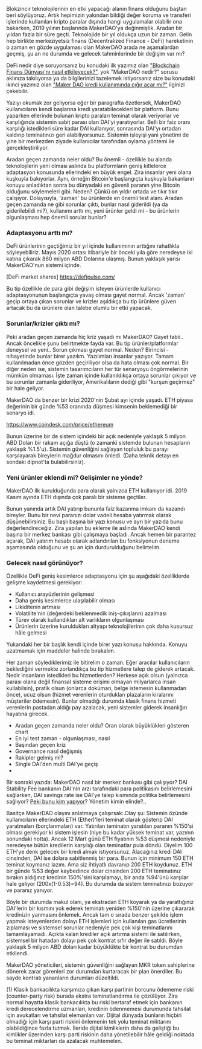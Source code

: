 Blokzincir teknolojilerinin en etki yapacağı alanın finans olduğunu baştan beri söylüyoruz. Artık hepimizin yakından bildiği değer koruma ve transferi işlerinde kullanılan kripto paralar dışında hangi uygulamalar olabilir ona bakarken, 2019 yılının başlarında MakerDAO'ya değinmiştik. Aradan bir yıldan fazla bir süre geçti. Teknolojide bir yıl oldukça uzun bir zaman. Gelin hep birlikte merkeziyetsiz finans (Decentralized Finance - DeFi) hareketinin o zaman en gözde uygulaması olan MakerDAO arada ne aşamalardan geçmiş, şu an ne durumda ve gelecek tahminlerinde bir değişim var mı?

DeFi nedir diye soruyorsanız bu konudaki ilk yazımız olan ["Blockchain Finans Dünyası'nı nasıl etkileyecek?"](https://ademimerkezi.com/genel/2019/02/14/Blockchain-finans-dunyasini-nasil-etkileyecek.html), yok "MakerDAO nedir?" sorusu aklınıza takılıyorsa ya da bilgilerinizi tazelemek istiyorsanız size bu konudaki ikinci yazımız olan ["Maker DAO kredi kullanımında çığır açar mı?"](/genel/2019/02/15/MakerDAO-kredi-kullaniminda-cigir-acar-mi.html) ilginizi çekebilir. 

Yazıyı okumak zor geliyorsa eğer bir paragrafta özetlersek, MakerDAO kullanıcıların kendi başlarına kredi yaratabilecekleri bir platform. Bunu yaparken ellerinde bulunan kripto paraları teminat olarak veriyorlar ve karşılığında sistemin sabit parası olan DAI'yi yaratıyorlar. Belli bir faiz oranı karşılığı istedikleri süre kadar DAI kullanıyor, sonrasında DAI'yı ortadan kaldırıp teminatınızı geri alabiliyorsunuz. Sistemin işleyişi yani yönetimi de yine bir merkezden ziyade kullanıcılar tarafından oylama yöntemi ile gerçekleştiriliyor. 

Aradan geçen zamanda neler oldu? Bu önemli -  özellikle bu alanda teknolojilerin yeni olması aslında bu platformların geniş kitlelerce adaptasyon konusunda ellerindeki en büyük engel. Zira insanlar yeni olana kuşkuyla bakıyorlar. Aynı, örneğin Bitcoin'e başlangıçta kuşkuyla bakanların konuyu anladıktan sonra bu dünyadaki en güvenli paranın yine Bitcoin olduğunu söylemeleri gibi. Neden? Çünkü on yıldır ortada ve tıkır tıkır çalışıyor. Dolayısıyla, 'zaman' bu ürünlerde en önemli test alanı. Aradan geçen zamanda ne gibi sorunlar çıktı, bunlar nasıl giderildi (ya da giderilebildi mi?), kullanımı arttı mı, yeni ürünler geldi mi - bu ürünlerin olgunlaşması hep önemli sorular bunlar? 

### Adaptasyonu arttı mı?
DeFi ürünlerinin geçtiğimiz bir yıl içinde kullanımının arttığını rahatlıkla söyleyebiliriz. Mayıs 2020 ortası itibariyle bir önceki yıla göre neredeyse iki katına çıkarak 860 milyon ABD Dolarına ulaşmış. Bunun yaklaşık yarısı MakerDAO'nun sistemi içinde.

[DeFi market shares]
https://defipulse.com/

Bu tip özellikle de para gibi değişim isteyen ürünlerde kullanıcı adaptasyonunun başlangıçta yavaş olması gayet normal.  Ancak 'zaman' geçip ortaya çıkan sorunlar ve krizler aşıldıkça bu tip ürünlere güven artacak bu da ürünlere olan talebe olumlu bir etki yapacak. 


### Sorunlar/krizler çıktı mı?

Peki aradan geçen zamanda hiç kriz yaşadı mı MakerDAO? Gayet tabii..  Ancak öncelikle şunu belirtmekte fayda var. Bu tip ürünler/platformlar deneysel ve yeni.. Sorun çıkması gayet normal. Neden? Birincisi - nihayetinde bunlar birer yazılım. Yazılımları insanlar yazıyor. Tamam kullanılmadan önce gözden geçiriliyor olsa da hata olması çok normal. Bir diğer neden ise, sistemin tasarımcıların her tür senaryoyu öngörmelerinin mümkün olmaması. İşte zaman içinde kullanıldıkça ortaya sorunlar çıkıyor ve bu sorunlar zamanla gideriliyor, Amerikalıların dediği gibi "kurşun geçirmez" bir hale geliyor. 

MakerDAO da benzer bir krizi 2020'nin Şubat ayı içinde yaşadı. ETH piyasa değerinin bir günde %53 oranında düşmesi kimsenin beklemediği bir senaryo idi. 

https://www.coindesk.com/price/ethereum

Bunun üzerine bir de sistem içindeki bir açık nedeniyle yaklaşık 5 milyon ABD Doları bir rakam açığa düştü (o zamanki sistemde bulunan hesapların yaklaşık %1.5'u). Sistemin güvenliğini sağlayan topluluk bu parayı karşılayarak bireylerin mağdur olmasını önledi. (Daha teknik detayı en sondaki dipnot'ta bulabilirsiniz). 

### Yeni ürünler eklendi mi? Gelişimler ne yönde?
MakerDAO ilk kurulduğunda para olarak yalnızca ETH kullanıyor idi. 2019 Kasım ayında ETH dışında çok paralı bir sisteme geçtiler. 


Bunun yanında artık DAI yatırıp bununla faiz kazanma imkanı da kazandı bireyler. Bunu bir nevi paranızı dolar vadeli hesaba yatırmak olarak düşünebilirsiniz. Bu başlı başına bir yazı konusu ve ayrı bir yazıda bunu değerlendireceğiz. Zira yapılan bu ekleme ile aslında MakerDAO kendi başına bir merkez bankası gibi çalışmaya başladı. Ancak hemen bir parantez açarak, DAI yatırım hesabı olarak adlandırılan bu fonksiyonun deneme aşamasında olduğunu ve şu an için durdurulduğunu belirtelim. 



### Gelecek nasıl görünüyor?

Özellikle DeFi  geniş kesimlerce adaptasyonu için şu aşağıdaki özelliklerde gelişme kaydetmesi gerekiyor: 
 
- Kullanıcı arayüzlerinin gelişmesi
- Daha geniş kesimlerce ulaşılabilir olması
- Likiditenin artması
- Volatilite'nin (değerdeki beklenmedik iniş-çıkışların) azalması
- Türev olarak kullandıkları alt varlıkların olgunlaşması
- Ürünlerin üzerine kuruldukları altyapı teknolojilerinın çok daha kusursuz hâle gelmesi

Yukarıdaki her bir başlık kendi içinde birer yazı konusu hakkında. Konuyu uzatmamak için maddeler halinde bırakalım. 

Her zaman söylediklerimiz ile bitirelim o zaman. Eğer aracılar kullanıcıların beklediğini vermekte zorlandıkça bu tip hizmetlere talep de giderek artacak. Nedir insanların istedikleri bu hizmetlerden? Herkese açık olsun (yalnızca parası olana değil finansal sisteme erişimi olmayan milyarlarca insan kullabilsin), pratik olsun (onlarca doküman, belge istemesin kullanmadan önce), ucuz olsun (hizmet verenlerin oturdukları plazaların kiralarını müşteriler ödemesin). Bunlar olmadığı durumda klasik finans hizmeti verenlerin pastadan aldığı pay azalacak, yeni sistemler giderek insanlığın hayatına girecek. 




- Aradan geçen zamanda neler oldu? Oran olarak büyüklükleri gösteren chart
- En iyi test zaman - olgunlaşması, nasıl
- Başından geçen kriz
- Governance nasıl değişmiş
- Rakipler gelmiş mi?
- Single DAI'den multi DAI'ye geçiş
- 

Bir sonraki yazıda: 
MakerDAO nasıl bir merkez bankası gibi çalışıyor? DAI Stability Fee bankanın DAI'nin arzı tarafındaki para politikasını belirlemesini sağlarken, DAI savings rate ise DAI'ye talep kısmında politika belirlemesini sağlıyor? [Peki bunu kim yapıyor](https://ethereumprice.org/guides/article/dai-savings-rate-explained/)? Yönetim kimin elinde?.. 


Basitçe MakerDAO olayını anlatmaya çalışırsak:.Olay şu: Sistemin özünde kullanıcıların ellerindeki ETH (Ether)'leri teminat olarak gösterip DAI yaratmaları (borçlanmaları) var. Yatırılan teminatın yaratılan paranın %150'si olması gerekiyor ki sistem işlesin (niye bu kadar yüksek teminat var, yazının sonundaki notta). Ancak 12 Mart günü ETH fiyatının %53 düşmesi nedeniyle neredeyse bütün kredilerin karşılığı olan teminatlar pula döndü. 
Diyelim 100 ETH'ye denk gelecek bir kredi almak istiyorsunuz. Alacağınız kredi DAI cinsinden, DAI ise dolara sabitlenmiş bir para. Bunun için minimum 150 ETH teminat koymanız lazım. Ama siz ihtiyatlı davranıp 200 ETH koydunuz. ETH bir günde %53 değer kaybedince dolar cinsinden 200 ETH teminatınız bırakın aldığınız kredinin 150%'sini karşılamayı, bir anda %94'ünü karşılar hale geliyor (200x(1-0.53)=94). Bu durumda da sistem teminatınızı bozuyor ve paranız yanıyor. 

Böyle bir durumda makul olanı, ya ekstradan ETH koyarak ya da yarattığınız DAI'lerin bir kısmını yok ederek teminatı yeniden %150'nin üzerine çıkararak kredinizin yanmasını önlemek. Ancak tam o sırada benzer şekilde işlem yapmak isteyenlerden dolayı ETH işlemleri için kullanılan gas ücretlerinin zıplaması ve sistemsel sorunlar nedeniyle pek çok kişi teminatlarını tamamlayamadı. Açıkta kalan krediler açık artırma sistemi ile satılırken, sistemsel bir hatadan dolayı pek çok kontrat sıfır değer ile satıldı. Böyle yaklaşık 5 milyon ABD doları kadar büyüklükte bir kontrat bu durumdan etkilendi. 

MakerDAO yöneticileri, sistemin güvenliğini sağlayan MKR token sahiplerine dönerek zarar görenleri zor durumdan kurtaracak bir plan önerdiler. Bu sayde kontratı yananların durumları düzeltildi. 

(1) Klasik bankacılıkta karşımıza çıkan karşı partinin borcunu ödememe riski (counter-party risk) burada ekstra teminatlandırma ile çözülüyor. Zira normal hayatta klasik bankacılıkta bu riski bertaraf etmek için bankanın kredi derecelendirme uzmanları, kredinin ödenmemesi durumunda tahsilat için avukatları ve tahsilat elemanları var. Dijital dünyada bunların hiçbiri olmadığı için karşı parti riskini önlemenin tek yolu teminat miktarını olabildiğince fazla tutmak. İleride dijital kimliklerin daha da geliştiği bu kimlikler üzerinden karşı parti riskinin daha yönetilebilir hâle geldiği noktada bu teminat miktarları da azalacak muhtemelen. 
